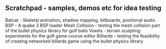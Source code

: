 Scratchpad - samples, demos etc for idea testing
------------------------------------------------

Batcat - Skeletal animation, shadow mapping, billboards, positional audio  
BSP - A quake 3 BSP loader
Mesh Collision - testing the mesh collision part of the bullet physics library for golf balls
Voxels - terrain sculpting experiments for the golf game course editor
Billiards - testing the feasibility of creating networked billards game using the bullet physics library
